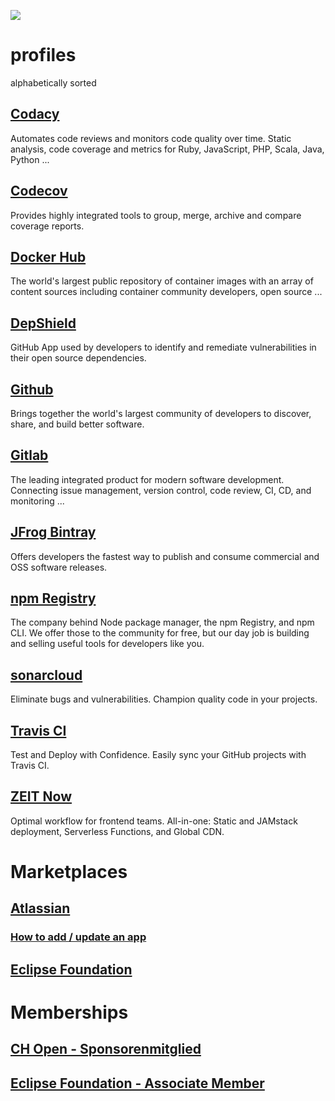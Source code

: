 ![](https://upload.wikimedia.org/wikipedia/commons/thumb/5/51/Icon_DINA_Voraussetzungen_Digitale_Nachhaltigkeit_04_Verteilte_Standorte_Farbig.svg/200px-Icon_DINA_Voraussetzungen_Digitale_Nachhaltigkeit_04_Verteilte_Standorte_Farbig.svg.png)

# profiles

alphabetically sorted

## [Codacy](https://app.codacy.com/organization/baloise)
Automates code reviews and monitors code quality over time. Static analysis, code coverage and metrics for Ruby, JavaScript, PHP, Scala, Java, Python ...

## [Codecov](https://codecov.io/gh/baloise/)
Provides highly integrated tools to group, merge, archive and compare coverage reports. 

## [Docker Hub](https://hub.docker.com/r/baloise/)
The world's largest public repository of container images with an array of content sources including container community developers, open source ...

## [DepShield](https://depshield.github.io)
GitHub App used by developers to identify and remediate vulnerabilities in their open source dependencies.

## [Github](https://github.com/baloise)
Brings together the world's largest community of developers to discover, share, and build better software.

## [Gitlab](https://gitlab.com/baloise)
The leading integrated product for modern software development. Connecting issue management, version control, code review, CI, CD, and monitoring ...

## [JFrog Bintray](https://bintray.com/baloise)
Offers developers the fastest way to publish and consume commercial and OSS software releases.

## [npm Registry](https://www.npmjs.com/org/baloise)
The company behind Node package manager, the npm Registry, and npm CLI. We offer those to the community for free, but our day job is building and selling useful tools for developers like you.

## [sonarcloud](https://sonarcloud.io/organizations/baloise)
Eliminate bugs and vulnerabilities. Champion quality code in your projects.

## [Travis CI](https://travis-ci.org/baloise/)
Test and Deploy with Confidence. Easily sync your GitHub projects with Travis CI.

## [ZEIT Now](https://zeit.co/baloise)
Optimal workflow for frontend teams. All-in-one: Static and JAMstack deployment, Serverless Functions, and Global CDN.

# Marketplaces

## [Atlassian](https://marketplace.atlassian.com/vendors/1211530/baloise-group)
### [How to add / update an app](https://developer.atlassian.com/platform/marketplace/listing-and-managing-apps/)

## [Eclipse Foundation](https://marketplace.eclipse.org/search/site/baloise)

# Memberships

## [CH Open - Sponsorenmitglied](http://www.ossdirectory.com/ch-open-sponsoren/)
## [Eclipse Foundation - Associate Member](https://www.eclipse.org/membership/showMember.php?member_id=1288)
